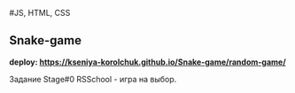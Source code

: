 #JS, HTML, CSS

## Snake-game
**deploy: https://kseniya-korolchuk.github.io/Snake-game/random-game/**

Задание Stage#0 RSSchool - игра на выбор.


